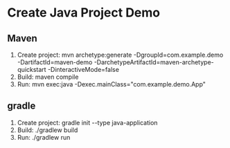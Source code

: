 # Create Java Project Demo
## Maven
1. Create project:  mvn archetype:generate -DgroupId=com.example.demo -DartifactId=maven-demo -DarchetypeArtifactId=maven-archetype-quickstart -DinteractiveMode=false
2. Build: maven compile
3. Run: mvn exec:java -Dexec.mainClass="com.example.demo.App"
## gradle
1. Create project: gradle init --type java-application
2. Build: ./gradlew build
3. Run: ./gradlew run